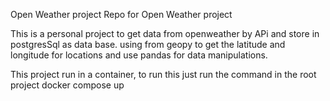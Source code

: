 Open Weather project
Repo for Open Weather project

This is a personal project to get data from openweather by APi 
and store in postgresSql as data base. using from geopy to get the latitude and longitude for locations and 
use pandas for data manipulations.

This project run in a container, to run this just run the command in the root project docker compose up


